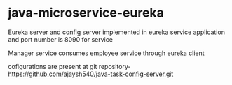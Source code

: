 # java-microservice-eureka

Eureka server and config server implemented in eureka service application and port number is 8090 for service

Manager service consumes employee service through eureka client

cofigurations are present at git repository- https://github.com/ajaysh540/java-task-config-server.git

